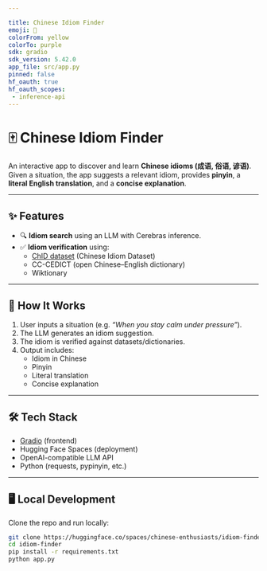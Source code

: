 ```yaml
---

title: Chinese Idiom Finder
emoji: 💬
colorFrom: yellow
colorTo: purple
sdk: gradio
sdk_version: 5.42.0
app_file: src/app.py
pinned: false
hf_oauth: true
hf_oauth_scopes:
 - inference-api
---
```


# 🀄 Chinese Idiom Finder  

An interactive app to discover and learn **Chinese idioms (成语, 俗语, 谚语)**.  
Given a situation, the app suggests a relevant idiom, provides **pinyin**, a **literal English translation**, and a **concise explanation**.  

---

## ✨ Features  
- 🔍 **Idiom search** using an LLM with Cerebras inference.  
- ✅ **Idiom verification** using:  
  - [ChID dataset](https://arxiv.org/abs/1906.01265) (Chinese Idiom Dataset)  
  - CC-CEDICT (open Chinese–English dictionary)  
  - Wiktionary 

---

## 🚀 How It Works  
1. User inputs a situation (e.g. *“When you stay calm under pressure”*).  
2. The LLM generates an idiom suggestion.  
3. The idiom is verified against datasets/dictionaries.  
4. Output includes:  
   - Idiom in Chinese  
   - Pinyin  
   - Literal translation  
   - Concise explanation  

---

## 🛠️ Tech Stack  
- [Gradio](https://www.gradio.app/) (frontend)  
- Hugging Face Spaces (deployment)  
- OpenAI-compatible LLM API  
- Python (requests, pypinyin, etc.)  

---

## 🖥️ Local Development  

Clone the repo and run locally:  

```bash
git clone https://huggingface.co/spaces/chinese-enthusiasts/idiom-finder
cd idiom-finder
pip install -r requirements.txt
python app.py
